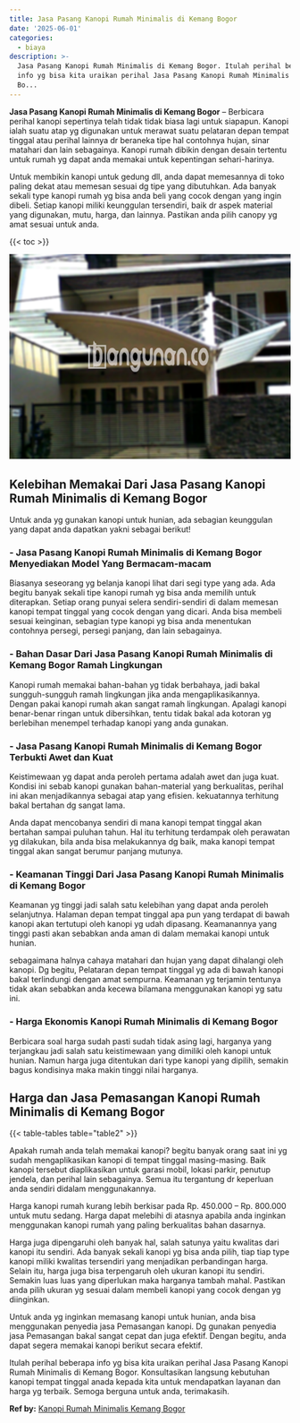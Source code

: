 ```yaml
---
title: Jasa Pasang Kanopi Rumah Minimalis di Kemang Bogor
date: '2025-06-01'
categories:
  - biaya
description: >-
  Jasa Pasang Kanopi Rumah Minimalis di Kemang Bogor. Itulah perihal beberapa
  info yg bisa kita uraikan perihal Jasa Pasang Kanopi Rumah Minimalis di Kemang
  Bo...
---
```


**Jasa Pasang Kanopi Rumah Minimalis di Kemang Bogor** – Berbicara perihal kanopi sepertinya telah tidak tidak biasa lagi untuk siapapun. Kanopi ialah suatu atap yg digunakan untuk merawat suatu pelataran depan tempat tinggal atau perihal lainnya dr beraneka tipe hal contohnya hujan, sinar matahari dan lain sebagainya. Kanopi rumah dibikin dengan desain tertentu untuk rumah yg dapat anda memakai untuk kepentingan sehari-harinya.

Untuk membikin kanopi untuk gedung dll, anda dapat memesannya di toko paling dekat atau memesan sesuai dg tipe yang dibutuhkan. Ada banyak sekali type kanopi rumah yg bisa anda beli yang cocok dengan yang ingin dibeli. Setiap kanopi miliki keunggulan tersendiri, baik dr aspek material yang digunakan, mutu, harga, dan lainnya. Pastikan anda pilih canopy yg amat sesuai untuk anda.

{{< toc >}}

![Jasa Pasang Kanopi Rumah Minimalis di Kemang Bogor](/images/harga-kanopi-minimalis-03.png)

## Kelebihan Memakai Dari Jasa Pasang Kanopi Rumah Minimalis di Kemang Bogor

Untuk anda yg gunakan kanopi untuk hunian, ada sebagian keunggulan yang dapat anda dapatkan yakni sebagai berikut!

### \- Jasa Pasang Kanopi Rumah Minimalis di Kemang Bogor Menyediakan Model Yang Bermacam-macam

Biasanya seseorang yg belanja kanopi lihat dari segi type yang ada. Ada begitu banyak sekali tipe kanopi rumah yg bisa anda memilih untuk diterapkan. Setiap orang punyai selera sendiri-sendiri di dalam memesan kanopi tempat tinggal yang cocok dengan yang dicari. Anda bisa membeli sesuai keinginan, sebagian type kanopi yg bisa anda menentukan contohnya persegi, persegi panjang, dan lain sebagainya.

### \- Bahan Dasar Dari Jasa Pasang Kanopi Rumah Minimalis di Kemang Bogor Ramah Lingkungan

Kanopi rumah memakai bahan-bahan yg tidak berbahaya, jadi bakal sungguh-sungguh ramah lingkungan jika anda mengaplikasikannya. Dengan pakai kanopi rumah akan sangat ramah lingkungan. Apalagi kanopi benar-benar ringan untuk dibersihkan, tentu tidak bakal ada kotoran yg berlebihan menempel terhadap kanopi yang anda gunakan.

### \- Jasa Pasang Kanopi Rumah Minimalis di Kemang Bogor Terbukti Awet dan Kuat

Keistimewaan yg dapat anda peroleh pertama adalah awet dan juga kuat. Kondisi ini sebab kanopi gunakan bahan-material yang berkualitas, perihal ini akan menjadikannya sebagai atap yang efisien. kekuatannya terhitung bakal bertahan dg sangat lama.

Anda dapat mencobanya sendiri di mana kanopi tempat tinggal akan bertahan sampai puluhan tahun. Hal itu terhitung terdampak oleh perawatan yg dilakukan, bila anda bisa melakukannya dg baik, maka kanopi tempat tinggal akan sangat berumur panjang mutunya.

### \- Keamanan Tinggi Dari Jasa Pasang Kanopi Rumah Minimalis di Kemang Bogor

Keamanan yg tinggi jadi salah satu kelebihan yang dapat anda peroleh selanjutnya. Halaman depan tempat tinggal apa pun yang terdapat di bawah kanopi akan tertutupi oleh kanopi yg udah dipasang. Keamanannya yang tinggi pasti akan sebabkan anda aman di dalam memakai kanopi untuk hunian.

sebagaimana halnya cahaya matahari dan hujan yang dapat dihalangi oleh kanopi. Dg begitu, Pelataran depan tempat tinggal yg ada di bawah kanopi bakal terlindungi dengan amat sempurna. Keamanan yg terjamin tentunya tidak akan sebabkan anda kecewa bilamana menggunakan kanopi yg satu ini.

### \- Harga Ekonomis Kanopi Rumah Minimalis di Kemang Bogor

Berbicara soal harga sudah pasti sudah tidak asing lagi, harganya yang terjangkau jadi salah satu keistimewaan yang dimiliki oleh kanopi untuk hunian. Namun harga juga ditentukan dari type kanopi yang dipilih, semakin bagus kondisinya maka makin tinggi nilai harganya.

## Harga dan Jasa Pemasangan Kanopi Rumah Minimalis di Kemang Bogor

{{< table-tables table="table2" >}}

Apakah rumah anda telah memakai kanopi? begitu banyak orang saat ini yg sudah mengaplikasikan kanopi di tempat tinggal masing-masing. Baik kanopi tersebut diaplikasikan untuk garasi mobil, lokasi parkir, penutup jendela, dan perihal lain sebagainya. Semua itu tergantung dr keperluan anda sendiri didalam menggunakannya.

Harga kanopi rumah kurang lebih berkisar pada Rp. 450.000 – Rp. 800.000 untuk mutu sedang. Harga dapat melebihi di atasnya apabila anda inginkan menggunakan kanopi rumah yang paling berkualitas bahan dasarnya.

Harga juga dipengaruhi oleh banyak hal, salah satunya yaitu kwalitas dari kanopi itu sendiri. Ada banyak sekali kanopi yg bisa anda pilih, tiap tiap type kanopi miliki kwalitas tersendiri yang menjadikan perbandingan harga. Selain itu, harga juga bisa terpengaruh oleh ukuran kanopi itu sendiri. Semakin luas luas yang diperlukan maka harganya tambah mahal. Pastikan anda pilih ukuran yg sesuai dalam membeli kanopi yang cocok dengan yg diinginkan.

Untuk anda yg inginkan memasang kanopi untuk hunian, anda bisa menggunakan penyedia jasa Pemasangan kanopi. Dg gunakan penyedia jasa Pemasangan bakal sangat cepat dan juga efektif. Dengan begitu, anda dapat segera memakai kanopi berikut secara efektif.

Itulah perihal beberapa info yg bisa kita uraikan perihal Jasa Pasang Kanopi Rumah Minimalis di Kemang Bogor. Konsultasikan langsung kebutuhan kanopi tempat tinggal anada kepada kita untuk mendapatkan layanan dan harga yg terbaik. Semoga berguna untuk anda, terimakasih.

**Ref by:**  [Kanopi Rumah Minimalis Kemang Bogor](https://id.wikipedia.org/wiki/Kanopi)
